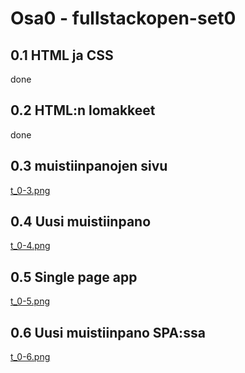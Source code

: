 # Osa0 - fullstackopen-set0  

## 0.1 HTML ja CSS  
done  

## 0.2 HTML:n lomakkeet  
done  

## 0.3 muistiinpanojen sivu  
<a href="/t_0-3.png">t_0-3.png</a>    

## 0.4 Uusi muistiinpano  
<a href="/t_0-4.png">t_0-4.png</a>    

## 0.5 Single page app  
<a href="/t_0-5.png">t_0-5.png</a>    

## 0.6 Uusi muistiinpano SPA:ssa
<a href="/t_0-6.png">t_0-6.png</a>    

